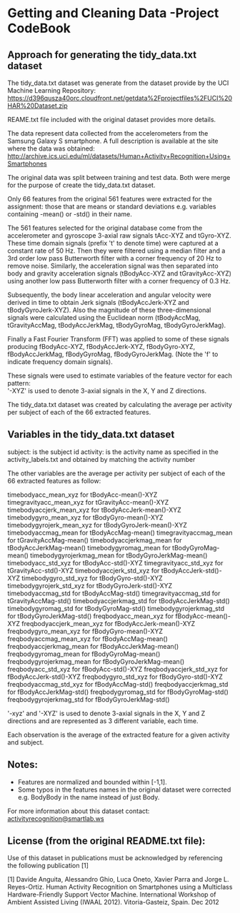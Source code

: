# Getting and Cleaning Data -Project CodeBook
## Approach for generating the tidy_data.txt dataset

The tidy_data.txt dataset was generate from the dataset provide by the UCI Machine Learning Repository:
https://d396qusza40orc.cloudfront.net/getdata%2Fprojectfiles%2FUCI%20HAR%20Dataset.zip

REAME.txt file included with the original dataset provides more details.

The data  represent data collected from the accelerometers from the Samsung Galaxy S smartphone. A full description is available at the site where the data was obtained:
http://archive.ics.uci.edu/ml/datasets/Human+Activity+Recognition+Using+Smartphones

The original data was split between training and test data. Both were merge for the purpose of create the tidy_data.txt dataset.

Only 66 features from the original 561 features were extracted for the assignment: those that are means or standard deviations e.g. variables containing -mean() or -std() in their name.

The 561 features selected for the original database come from the accelerometer and gyroscope 3-axial raw signals tAcc-XYZ and tGyro-XYZ. These time domain signals (prefix 't' to denote time) were captured at a constant rate of 50 Hz. Then they were filtered using a median filter and a 3rd order low pass Butterworth filter with a corner frequency of 20 Hz to remove noise. Similarly, the acceleration signal was then separated into body and gravity acceleration signals (tBodyAcc-XYZ and tGravityAcc-XYZ) using another low pass Butterworth filter with a corner frequency of 0.3 Hz. 

Subsequently, the body linear acceleration and angular velocity were derived in time to obtain Jerk signals (tBodyAccJerk-XYZ and tBodyGyroJerk-XYZ). Also the magnitude of these three-dimensional signals were calculated using the Euclidean norm (tBodyAccMag, tGravityAccMag, tBodyAccJerkMag, tBodyGyroMag, tBodyGyroJerkMag). 

Finally a Fast Fourier Transform (FFT) was applied to some of these signals producing fBodyAcc-XYZ, fBodyAccJerk-XYZ, fBodyGyro-XYZ, fBodyAccJerkMag, fBodyGyroMag, fBodyGyroJerkMag. (Note the 'f' to indicate frequency domain signals). 

These signals were used to estimate variables of the feature vector for each pattern:  
'-XYZ' is used to denote 3-axial signals in the X, Y and Z directions.

The tidy_data.txt dataset was created by calculating the average per activity per subject of each of the 66 extracted features.

## Variables in the tidy_data.txt dataset

subject: is the subject id
activity: is the activity name as specified in the activity_labels.txt and obtained by matching the activity number

The other variables are the average per activity per subject of each of the 66 extracted features as follow:

timebodyacc_mean_xyz for tBodyAcc-mean()-XYZ
timegravityacc_mean_xyz for tGravityAcc-mean()-XYZ
timebodyaccjerk_mean_xyz for tBodyAccJerk-mean()-XYZ
timebodygyro_mean_xyz for tBodyGyro-mean()-XYZ
timebodygyrojerk_mean_xyz for tBodyGyroJerk-mean()-XYZ
timebodyaccmag_mean for tBodyAccMag-mean()
timegravityaccmag_mean for tGravityAccMag-mean()
timebodyaccjerkmag_mean for tBodyAccJerkMag-mean()
timebodygyromag_mean for tBodyGyroMag-mean()
timebodygyrojerkmag_mean for tBodyGyroJerkMag-mean()
timebodyacc_std_xyz for tBodyAcc-std()-XYZ
timegravityacc_std_xyz for tGravityAcc-std()-XYZ
timebodyaccjerk_std_xyz for tBodyAccJerk-std()-XYZ
timebodygyro_std_xyz for tBodyGyro-std()-XYZ
timebodygyrojerk_std_xyz for tBodyGyroJerk-std()-XYZ
timebodyaccmag_std for tBodyAccMag-std()
timegravityaccmag_std for tGravityAccMag-std()
timebodyaccjerkmag_std for tBodyAccJerkMag-std()
timebodygyromag_std for tBodyGyroMag-std()
timebodygyrojerkmag_std for tBodyGyroJerkMag-std()
freqbodyacc_mean_xyz for fBodyAcc-mean()-XYZ
freqbodyaccjerk_mean_xyz for fBodyAccJerk-mean()-XYZ
freqbodygyro_mean_xyz for fBodyGyro-mean()-XYZ
freqbodyaccmag_mean_xyz for fBodyAccMag-mean()
freqbodyaccjerkmag_mean for fBodyAccJerkMag-mean()
freqbodygyromag_mean for fBodyGyroMag-mean()
freqbodygyrojerkmag_mean for fBodyGyroJerkMag-mean()
freqbodyacc_std_xyz for fBodyAcc-std()-XYZ
freqbodyaccjerk_std_xyz for fBodyAccJerk-std()-XYZ
freqbodygyro_std_xyz for fBodyGyro-std()-XYZ
freqbodyaccmag_std_xyz for fBodyAccMag-std()
freqbodyaccjerkmag_std for fBodyAccJerkMag-std()
freqbodygyromag_std for fBodyGyroMag-std()
freqbodygyrojerkmag_std for fBodyGyroJerkMag-std()

'-xyz' and '-XYZ' is used to denote 3-axial signals in the X, Y and Z directions and are represented as 3 different variable, each time.

Each observation is the average of the extracted feature for a given activity and subject.

## Notes: 
- Features are normalized and bounded within [-1,1].
- Some typos in the features names in the original dataset were corrected e.g. BodyBody in the name instead of just Body.

For more information about this dataset contact: activityrecognition@smartlab.ws

## License (from the original README.txt file):
Use of this dataset in publications must be acknowledged by referencing the following publication [1] 

[1] Davide Anguita, Alessandro Ghio, Luca Oneto, Xavier Parra and Jorge L. Reyes-Ortiz. Human Activity Recognition on Smartphones using a Multiclass Hardware-Friendly Support Vector Machine. International Workshop of Ambient Assisted Living (IWAAL 2012). Vitoria-Gasteiz, Spain. Dec 2012
